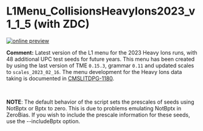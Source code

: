 # L1Menu_CollisionsHeavyIons2023_v1_1_5 (with ZDC)

[![online preview](https://img.shields.io/badge/Online%20preview-click%20here-blue)](https://htmlpreview.github.io/?https://github.com/cms-l1-dpg/L1MenuRun3/blob/master/development/L1Menu_CollisionsHeavyIons2023_v1_1_5/L1Menu_CollisionsHeavyIons2023_v1_1_5.html)

**Comment:** 
Latest version of the L1 menu for the 2023 Heavy Ions runs, with 48 additional UPC test seeds for future years.
This menu has been created by using the last version of TME `0.15.3`, grammar `0.11` and updated scales to `scales_2023_02_16`.
The menu development for the Heavy Ions data taking is documented in [CMSLITDPG-1180](https://its.cern.ch/jira/browse/CMSLITDPG-1180).

<br/>

**NOTE**: The default behavior of the script sets the prescales of seeds using NotBptx or Bptx to zero. This is due to problems emulating NotBptx in ZeroBias. If you wish to include the prescale information for these seeds, use the --includeBptx option.

